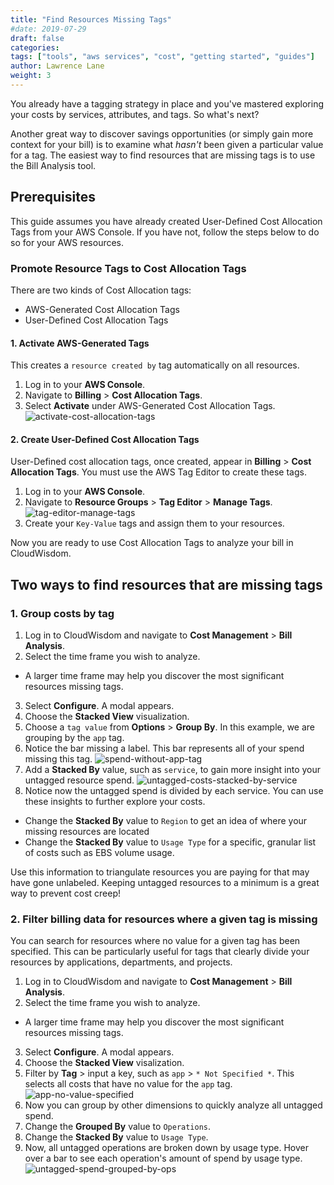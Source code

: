 ```yaml
---
title: "Find Resources Missing Tags"
#date: 2019-07-29
draft: false
categories:
tags: ["tools", "aws services", "cost", "getting started", "guides"]
author: Lawrence Lane
weight: 3
---
```


You already have a tagging strategy in place and you've mastered exploring your costs by services, attributes, and tags. So what's next?

Another great way to discover savings opportunities (or simply gain more context for your bill) is to examine what _hasn't_ been given a particular value for a tag. The easiest way to find resources that are missing tags is to use the Bill Analysis tool.

## Prerequisites

This guide assumes you have already created User-Defined Cost Allocation Tags from your AWS Console. If you have not, follow the steps below to do so for your AWS resources.

### Promote Resource Tags to Cost Allocation Tags

There are two kinds of Cost Allocation tags:

- AWS-Generated Cost Allocation Tags
- User-Defined Cost Allocation Tags

#### 1. Activate AWS-Generated Tags 
This creates a `resource created by` tag automatically on all resources.

1. Log in to your **AWS Console**.
2. Navigate to **Billing** > **Cost Allocation Tags**.
3. Select **Activate** under AWS-Generated Cost Allocation Tags.
![activate-cost-allocation-tags](/images/how-to-find-uncategorized-costs/activate-cost-allocation-tags.png)

#### 2. Create User-Defined Cost Allocation Tags

User-Defined cost allocation tags, once created, appear in **Billing** > **Cost Allocation Tags**. You must use the AWS Tag Editor to create these tags.

1. Log in to your **AWS Console**.
2. Navigate to **Resource Groups** > **Tag Editor** > **Manage Tags**.
![tag-editor-manage-tags](/images/how-to-find-uncategorized-costs/tag-editor-manage-tags.png)
3. Create your `Key-Value` tags and assign them to your resources.

Now you are ready to use Cost Allocation Tags to analyze your bill in CloudWisdom.

## Two ways to find resources that are missing tags

### 1. Group costs by tag

1. Log in to CloudWisdom and navigate to **Cost Management** > **Bill Analysis**.
2. Select the time frame you wish to analyze.
  - A larger time frame may help you discover the most significant resources missing tags.
3. Select **Configure**. A modal appears.
4. Choose the **Stacked View** visualization.
5. Choose a `tag value` from **Options** > **Group By**. In this example, we are grouping by the `app` tag.
6. Notice the bar missing a label. This bar represents all of your spend missing this tag.
![spend-without-app-tag](/images/how-to-find-resources-missing-tags/spend-without-app-tag.png)
7. Add a **Stacked By** value, such as `service`, to gain more insight into your untagged resource spend.
![untagged-costs-stacked-by-service](/images/how-to-find-resources-missing-tags/untagged-costs-stacked-by-service.png)
8. Notice now the untagged spend is divided by each service. You can use these insights to further explore your costs.
 - Change the **Stacked By** value to `Region` to get an idea of where your missing resources are located
 - Change the **Stacked By** value to `Usage Type` for a specific, granular list of costs such as EBS volume usage.

Use this information to triangulate resources you are paying for that may have gone unlabeled. Keeping untagged resources to a minimum is a great way to prevent cost creep!

### 2. Filter billing data for resources where a given tag is missing

You can search for resources where no value for a given tag has been specified. This can be particularly useful for tags that clearly divide your resources by applications, departments, and projects.

1. Log in to CloudWisdom and navigate to **Cost Management** > **Bill Analysis**.
2. Select the time frame you wish to analyze.
  - A larger time frame may help you discover the most significant resources missing tags.
3. Select **Configure**. A modal appears.
4. Choose the **Stacked View** visalization.
5. Filter by **Tag** > input a key, such as `app` > `* Not Specified *`. This selects all costs that have no value for the `app` tag.
![app-no-value-specified](/images/how-to-find-resources-missing-tags/app-no-value-specified.png)
6. Now you can group by other dimensions to quickly analyze all untagged spend.
7. Change the **Grouped By** value to `Operations`.
8. Change the **Stacked By** value to `Usage Type`.
9. Now, all untagged operations are broken down by usage type. Hover over a bar to see each operation's amount of spend by usage type.
![untagged-spend-grouped-by-ops](/images/how-to-find-resources-missing-tags/untagged-spend-grouped-by-ops.png)
